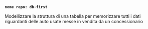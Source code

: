 **`nome repo: db-first`**

Modellizzare la struttura di una tabella per memorizzare tutti i dati riguardanti delle auto usate messe in vendita da un concessionario
